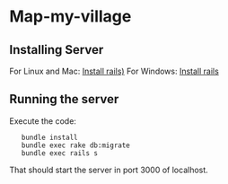 Map-my-village
==============

## Installing Server 

For Linux and Mac:
[Install rails)](http://ryanbigg.com/2010/12/ubuntu-ruby-rvm-rails-and-you/)
For Windows: 
[Install rails](http://railsinstaller.org/en)

## Running the server 

Execute the code: 

```cd backend/map_my_village/
   bundle install
   bundle exec rake db:migrate
   bundle exec rails s
```

That should start the server in port 3000 of localhost. 

